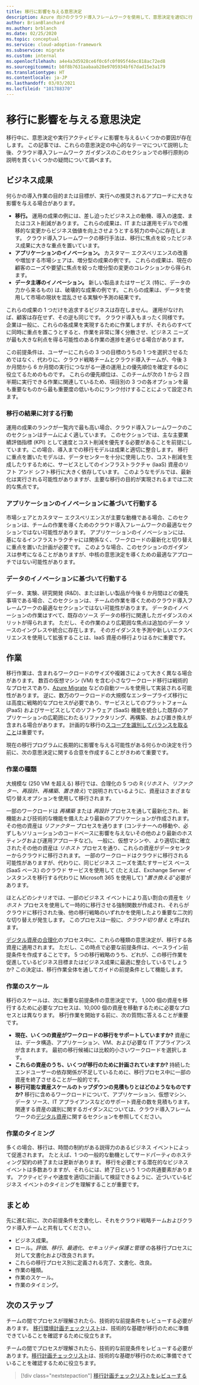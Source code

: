 ```yaml
---
title: 移行に影響を与える意思決定
description: Azure 向けのクラウド導入フレームワークを使用して、意思決定を適切に行い、移行の成功を支援する実行アクティビティを選択します。
author: BrianBlanchard
ms.author: brblanch
ms.date: 02/25/2020
ms.topic: conceptual
ms.service: cloud-adoption-framework
ms.subservice: migrate
ms.custom: internal
ms.openlocfilehash: a4e4a3d5928ce6f0c6fc0f095f4dec818ac72ed8
ms.sourcegitcommit: b8f8b7631aabaab28e9705934bf67dad15e3a179
ms.translationtype: HT
ms.contentlocale: ja-JP
ms.lasthandoff: 03/03/2021
ms.locfileid: "101788370"
---
```

<!-- cSpell:ignore migrateable -->

# <a name="decisions-that-affect-migration"></a>移行に影響を与える意思決定

移行中に、意思決定や実行アクティビティに影響を与えるいくつかの要因が存在します。 この記事では、これらの意思決定の中心的なテーマについて説明した後、クラウド導入フレームワーク ガイダンスのこのセクションでの移行原則の説明を貫くいくつかの疑問について調べます。

## <a name="business-outcomes"></a>ビジネス成果

何らかの導入作業の目的または目標が、実行への推奨されるアプローチに大きな影響を与える場合があります。

- **移行。** 運用の成果の例には、差し迫ったビジネス上の動機、導入の速度、またはコスト削減があります。 これらの成果は、IT または運用モデルでの推移的な変更からビジネス価値を向上させようとする努力の中心に存在します。 クラウド導入フレームワークの移行手法は、移行に焦点を絞ったビジネス成果に大きな重点を置いています。
- **アプリケーションのイノベーション。** カスタマー エクスペリエンスの改善や増加する市場シェアは、増分型の成果の例です。 これらの成果は、現在の顧客のニーズや要望に焦点を絞った増分型の変更のコレクションから得られます。
- **データ主導のイノベーション。** 新しい製品またはサービス (特に、データの力から来るもの) は、破壊的な成果の例です。 これらの成果は、データを使用して市場の現状を混乱させる実験や予測の結果です。

これらの成果の 1 つだけを追求するビジネスは存在しません。 運用がなければ、顧客は存在せず、その逆も同じです。 クラウド導入もまったく同様です。 企業は一般に、これらの各成果を実現するために作業しますが、それらのすべてに同時に重点を置こうとすると、作業を非常に薄く分散させ、ビジネス ニーズが最も大きな利点を得る可能性のある作業の進捗を遅らせる場合があります。

この前提条件は、ユーザーにこれらの 3 つの目標のうちの 1 つを選択させるためではなく、代わりに、クラウド戦略チームとクラウド導入チームが、今後 3 か月間から 6 か月間の実行につながる一連の運用上の優先順位を確定するのに役立てるためのものです。 これらの優先順位は、このチームが次の 1 から 2 四半期に実行できる作業に関連しているため、項目別の 3 つの各オプションを最も重要なものから最も重要度の低いものにランク付けすることによって設定されます。

### <a name="act-on-migration-outcomes"></a>移行の結果に対する行動

運用の成果のランクが一覧内で最も高い場合、クラウド導入フレームワークのこのセクションはチームによく適しています。 このセクションでは、主な主要業績評価指標 (KPI) として速度とコスト削減を優先する必要があることを前提にしています。この場合、導入までの移行モデルは成果と適切に整合します。 移行に重点を置いたモデルは、データセンターを十分に使用したり、コスト削減を生成したりするために、サービスとしてのインフラストラクチャ (IaaS) 資産のリフト アンド シフト移行に大きく依存しています。 このようなモデルでは、最新化は実行される可能性がありますが、主要な移行の目的が実現されるまでは二次的な焦点です。

### <a name="act-on-application-innovations"></a>アプリケーションのイノベーションに基づいて行動する

市場シェアとカスタマー エクスペリエンスが主要な動機である場合、このセクションは、チームの作業を導くためのクラウド導入フレームワークの最適なセクションではない可能性があります。 アプリケーションのイノベーションには、基になるインフラストラクチャには関係なく、ワークロードの最新化と切り替えに重点を置いた計画が必要です。 このような場合、このセクションのガイダンスは参考になることがありますが、中核の意思決定を導くための最適なアプローチではない可能性があります。

### <a name="act-on-data-innovations"></a>データのイノベーションに基づいて行動する

データ、実験、研究開発 (R&D)、または新しい製品が今後 6 か月間ほどの優先事項である場合、このセクションは、チームの作業を導くためのクラウド導入フレームワークの最適なセクションではない可能性があります。 データのイノベーションの作業はすべて、既存のソース データの移行に関連したガイダンスのメリットが得られます。 ただし、その作業のより広範囲な焦点は追加のデータ ソースのイングレスや統合に存在します。 そのガイダンスを予測や新しいエクスペリエンスを使用して拡張することは、IaaS 資産の移行よりはるかに重要です。

## <a name="effort"></a>作業

移行作業は、含まれるワークロードのサイズや複雑さによって大きく異なる場合があります。 数百の仮想マシン (VM) を含む小さなワークロード移行は戦術的なプロセスであり、[Azure Migrate](/azure/migrate/migrate-services-overview) などの自動ツールを使用して実装される可能性があります。 逆に、数万のワークロードの大規模なエンタープライズ移行には高度に戦略的なプロセスが必要であり、サービスとしてのプラットフォーム (PaaS) およびサービスとしてのソフトウェア (SaaS) 機能を統合した既存のアプリケーションの広範囲にわたるリファクタリング、再構築、および置き換えが含まれる場合があります。 計画的な移行の[スコープを識別してバランスを取ること](../../../strategy/balance-the-portfolio.md)は重要です。

現在の移行プログラムに長期的に影響を与える可能性がある何らかの決定を行う前に、次の意思決定に関する合意を作成することがきわめて重要です。

### <a name="effort-type"></a>作業の種類

大規模な (250 VM を超える) 移行では、合理化の 5 つの R (*リホスト*、*リファクター*、*再設計*、*再構築*、*置き換え*) で説明されているように、資産はさまざまな切り替えオプションを使用して移行されます。

一部のワークロードは *再構築* または *再設計* プロセスを通して最新化され、新機能および技術的な機能を備えたより最新のアプリケーションが作成されます。 その他の資産は *リファクター* プロセスを通ります (コンテナーへの移動や、必ずしもソリューションのコードベースに影響を与えないその他のより最新のホスティングおよび運用アプローチなど)。 一般に、仮想マシンや、より適切に確立されたその他の資産は *リホスト* プロセスを通り、これらの資産がデータセンターからクラウドに移行されます。 一部のワークロードはクラウドに移行される可能性がありますが、代わりに、同じビジネス ニーズを満たすサービス ベース (SaaS ベース) のクラウド サービスを使用して (たとえば、Exchange Server インスタンスを移行する代わりに Microsoft 365 を使用して) "*置き換える*"必要があります。

ほとんどのシナリオでは、一部のビジネス イベントにより高い割合の資産を *リホスト* プロセスを使用して一時的に移行させる強制関数が作成され、それらがクラウドに移行された後、他の移行戦略のいずれかを使用したより重要な二次的な切り替えが発生します。 このプロセスは一般に、*クラウド切り替え* と呼ばれます。

[デジタル資産の合理化](../../../digital-estate/calculate.md)のプロセス中に、これらの種類の意思決定が、移行する各資産に適用されます。 ただし、この時点で必要な前提条件は、ベースライン前提条件を作成することです。 5 つの移行戦略のうち、どれが、この移行作業を促進しているビジネス目標またはビジネス成果に最適に整合しているでしょうか? この決定は、移行作業全体を通してガイドの前提条件として機能します。

### <a name="effort-scale"></a>作業のスケール

移行のスケールは、次に重要な前提条件の意思決定です。 1,000 個の資産を移行するために必要なプロセスは、10,000 個の資産を移動するために必要なプロセスとは異なります。 移行作業を開始する前に、次の質問に答えることが重要です。

- **現在、いくつの資産がワークロードの移行をサポートしていますか?** 資産には、データ構造、アプリケーション、VM、および必要な IT アプライアンスが含まれます。 最初の移行候補には比較的小さいワークロードを選択します。
- **これらの資産のうち、いくつが移行のために計画されていますか?** 持続したエンドユーザーの依存関係が不足しているために、移行プロセス中に一部の資産を終了させることが一般的です。
- **移行可能な資産スケールのトップダウンの見積もりとはどのようなものですか?** 移行に含めるワークロードについて、アプリケーション、仮想マシン、データ ソース、IT アプライアンスなどのサポート資産の数を見積もります。 関連する資産の識別に関するガイダンスについては、クラウド導入フレームワークの[デジタル資産](../../../digital-estate/index.md)に関するセクションを参照してください。

### <a name="effort-timing"></a>作業のタイミング

多くの場合、移行は、時間の制約がある説得力のあるビジネス イベントによって促進されます。 たとえば、1 つの一般的な動機としてサードパーティのホスティング契約の終了または更新があります。 移行を必要とする潜在的なビジネス イベントは多数ありますが、それらには、終了日という 1 つの共通要素があります。 アクティビティや速度を適切に計画して検証できるように、近づいているビジネス イベントのタイミングを理解することが重要です。

## <a name="recap"></a>まとめ

先に進む前に、次の前提条件を文書化し、それをクラウド戦略チームおよびクラウド導入チームと共有してください。

- ビジネス成果。
- ロール。*評価*、*移行*、*最適化*、*セキュリティ保護と管理* の各移行プロセスに対して文書化および改良されます。
- これらの移行プロセス別に定義される完了、文書化、改良。
- 作業の種類。
- 作業のスケール。
- 作業のタイミング。

## <a name="next-steps"></a>次のステップ

チームの間でプロセスが理解されたら、技術的な前提条件をレビューする必要があります。 [移行環境計画チェックリスト](./planning-checklist.md)は、技術的な基礎が移行のために準備できていることを確認するために役立ちます。

チームの間でプロセスが理解されたら、技術的な前提条件をレビューする必要があります。[移行計画チェックリスト](./planning-checklist.md)は、技術的な基礎が移行のために準備できていることを確認するために役立ちます。

> [!div class="nextstepaction"]
> [移行計画チェックリストをレビューする](./planning-checklist.md)

